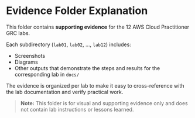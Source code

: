 # Evidence Folder Explanation

This folder contains **supporting evidence** for the 12 AWS Cloud Practitioner GRC labs.  

Each subdirectory (`lab01`, `lab02`, ..., `lab12`) includes:

- Screenshots  
- Diagrams  
- Other outputs that demonstrate the steps and results for the corresponding lab in `docs/`

The evidence is organized per lab to make it easy to cross-reference with the lab documentation and verify practical work.

> **Note:** This folder is for visual and supporting evidence only and does not contain lab instructions or lessons learned.

